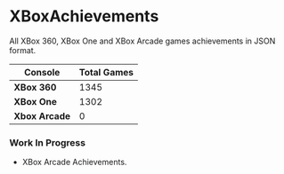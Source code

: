 # XBoxAchievements
All XBox 360, XBox One and XBox Arcade games achievements in JSON format.


| Console         | Total Games |
| --------------- | ----------- |
| **XBox 360**    | 1345        |
| **XBox One**    | 1302        |
| **Xbox Arcade** | 0           |


### Work In Progress
- XBox Arcade Achievements.
